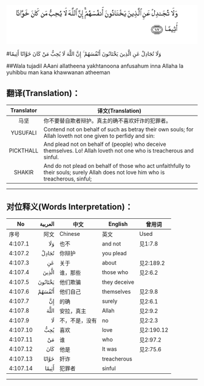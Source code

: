 ![004:107](images/004_107.gif)

#وَلَا تُجَادِلْ عَنِ الَّذِينَ يَخْتَانُونَ أَنْفُسَهُمْ ۚ إِنَّ اللَّهَ لَا يُحِبُّ مَنْ كَانَ خَوَّانًا أَثِيمًا 

##Wala tujadil AAani allatheena yakhtanoona anfusahum inna Allaha la yuhibbu man kana khawwanan atheeman 

## 翻译(Translation)：

| Translator | 译文(Translation)                                            |
| :--------: | ------------------------------------------------------------ |
|    马坚    | 你不要替自欺者辩护。真主的确不喜欢奸诈的犯罪者。             |
|  YUSUFALI  | Contend not on behalf of such as betray their own souls; for Allah loveth not one given to perfidy and sin: |
| PICKTHALL  | And plead not on behalf of (people) who deceive themselves. Lo! Allah loveth not one who is treacherous and sinful. |
|   SHAKIR   | And do not plead on behalf of those who act unfaithfully to their souls; surely Allah does not love him who is treacherous, sinful; |

---

## 对位释义(Words Interpretation)：

| No   | العربية | 中文    | English | 曾用词 |
| ---- | ------: | ------- | ------- | ------ |
| 序号 |    阿文 | Chinese | 英文    | Used   |
| 4:107.1  | وَلَا     | 也不           | and not      | 见1:7.8    |
| 4:107.2  | تُجَادِلْ   | 你辩护         | you plead    |            |
| 4:107.3  | عَنِ      | 关于           | about        | 见2:189.2  |
| 4:107.4  | الَّذِينَ   | 谁，那些       | those who    | 见2:6.2    |
| 4:107.5  | يَخْتَانُونَ | 他们欺骗       | they deceive |            |
| 4:107.6  | أَنْفُسَهُمْ  | 他们自己       | themselves   | 见2:9.8    |
| 4:107.7  | إِنَّ      | 的确           | surely       | 见2:6.1    |
| 4:107.8  | اللَّهَ    | 安拉，真主     | Allah        | 见2:9.2 |
| 4:107.9  | لَا      | 不，不是，没有 | no           | 见2:2.3    |
| 4:107.10 | يُحِبُّ     | 喜欢           | love         | 见2:190.12 |
| 4:107.11 | مَنْ      | 谁             | who          | 见2:97.2   |
| 4:107.12 | كَانَ     | 他是           | It was       | 见2:75.6   |
| 4:107.13 | خَوَّانًا   | 奸诈           | treacherous  |            |
| 4:107.14 | أَثِيمًا   | 犯罪者         | sinful       |            |

---
